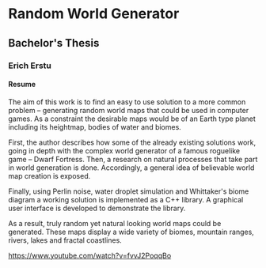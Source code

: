 # Random World Generator

## Bachelor's Thesis
### Erich Erstu
#### Resume

The aim of this work is to find an easy to use solution to a more common problem –
generating random world maps that could be used in computer games. As a constraint the
desirable maps would be of an Earth type planet including its heightmap, bodies of water
and biomes.

First, the author describes how some of the already existing solutions work, going in depth
with the complex world generator of a famous roguelike game – Dwarf Fortress. Then, a
research on natural processes that take part in world generation is done. Accordingly, a
general idea of believable world map creation is exposed.

Finally, using Perlin noise, water droplet simulation and Whittaker's biome diagram a
working solution is implemented as a C++ library. A graphical user interface is developed
to demonstrate the library.

As a result, truly random yet natural looking world maps could be generated. These maps
display a wide variety of biomes, mountain ranges, rivers, lakes and fractal coastlines.

https://www.youtube.com/watch?v=fvvJ2PoqqBo

